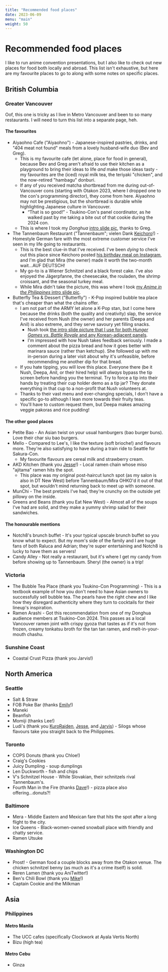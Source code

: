 ```yaml
---
title: "Recommended food places"
date: 2023-06-09
menu: "main"
weight: 50
---
```


# Recommended food places

I like to run anime convention presentations, but I also like to check out new places for food both locally and abroad. This list isn't exhaustive, but here are my favourite places to go to along with some notes on specific places.



## British Columbia

### Greater Vancouver

Oof, this one is tricky as I live in Metro Vancouver and been to so many restaurants. I will need to turn this list into a separate page, heh.

#### The favourites
* Aiyaohno Cafe ("Aiyaohno") - Japanese-inspired pastries, drinks, and "404 meat not found" meals from a lovely husband-wife duo (Bev and Greg).
    * This is my favourite cafe (let alone, place for food in general), because Bev and Greg aren't afraid to use their kitchen as a playground to bring their ideas to life _and_ make those ideas tasty - my favourites are the (iced) royal milk tea, the teriyaki "chicken", and the now-retired "hambagu" donburi.
    * If any of you received matcha shortbread from me during out-of-Vancouver cons (starting with Otakon 2023, where I dropped one to the con's programming director), they come from here. Aiyaohno may not be prestigious, but the shortbread is durable while highlighting Japanese culture in Vancouver.
        * “That is so good!” - Tsukino-Con's panel coordinator, as he walked past by me taking a bite out of that cookie during the 2024 con.
    * This is where I took my _Donghua_ [intro slide pic](https://bsky.app/profile/togarashimayo.com/post/3kkujntu26k25), thanks to Greg.
* The Tannenbaum Restaurant ("Tannenbaum"; vielen Dank [Keichoro](https://www.instagram.com/keichoro03/)!) - Homestyle German fare with the most extreme customer service I’ve seen in my life going to restaurants.
    * This is the best clue-in that I've received. I've been _dying_ to check out this place since Keichoro posted [his birthday meal on Instagram](https://www.instagram.com/p/Cx9gKG0Lt9m/?img_index=1), and I'm glad that Mira (the owner) made it worth the two-month wait...AUF DEUTSCH!
    * My go-to is a Wiener Schnitzel and a black forest cake. I've also enjoyed the Jägerpfanne, the cheesecake, the rouladen, the shrimp croissant, and the seasonal turkey meal.
    * While Mira didn't take the picture, this was where I took [my _Anime in the Philippines_ intro slide pic](https://bsky.app/profile/togarashimayo.com/post/3khe6dgju4a2b).
* Butterfly Tea & Dessert ("Butterfly") - K-Pop inspired bubble tea place that's cheaper than what the chains offer.
    * I am not part of the ARMY let alone a K-Pop stan, but I come here because the drinks (both the quality and creativity) slap, the service I've received from Nush (the owner) and her parents (Deepa and Anil) is also extreme, and they serve savoury yet filling snacks.
        * Nush took [the intro slide picture that I use for both _Hunger Games vs. Battle Royale_ and any Korean-adjacent panels](https://bsky.app/profile/togarashimayo.com/post/3koauarygrg2v).
        * I'm impressed with how Nush takes feedback seriously. I made a comment about the pizza bread and how it goes better with marinara sauce (rather than ketchup). She followed up with me in-person during a later visit about why it's unfeasible, before recommending me another dip for that bread.
    * If you hate tipping, you will love this place. Everyone there (be it Nush, Deepa, Anil, or their hired help) will _always_ bypass the tip screen before handing you the terminal. Try to force a tip into their hands by treating their cup holder demo as a tip jar? They donate everything in that cup to a non-profit that Nush volunteers at.
    * Thanks to their vast menu and ever-changing specials, I don't have a specific go-to although I lean more towards their fruity teas.     
    * You'll have to custom request them, but Deepa makes amazing veggie pakoras and rice pudding! 

#### The other good places
* Petite Bao - An Asian twist on your usual hamburgers (bao burger buns). Love their char siu bao burgers.
* Mello - Compared to Lee's, I like the texture (soft brioche!) and flavours more. They're also satisfying to have during a train ride to Seattle for Sakura-Con.
    * My favourite flavours are cereal milk and strawberry cream.
* AKD Kitchen (thank you [Jesse](https://linktr.ee/jbetteridge)!) - Local ramen chain whose miso "ajitama" ramen hits the spot. 
    * This place was my original post-haircut lunch spot (as my salon is also in DT New West) before Tannenbaum/Mira OHKO'd it out of that spot, but wouldn't mind returning back to meet up with someone. 
* MunChi - The best pretzels I've had; they're crunchy on the outside yet pillowy on the inside.
* Greens and Beans (thank you Eat New West) - Almost all of the soups I've had are solid, and they make a yummy shrimp salad for their sandwiches.

#### The honourable mentions
* Notch8's brunch buffet - It's your typical upscale brunch buffet so you know what to expect. But my mom's side of the family and I are huge fans of both Raluca and Adrian; they're super entertaining and Notch8 is lucky to have them as servers!
* Candy Alley - Not really a restaurant, but it's where I get my candy from before showing up to Tannenbaum. Sheryl (the owner) is a trip!

### Victoria

* The Bubble Tea Place (thank you Tsukino-Con Programming) - This is a textbook example of how you don't need to have Asian owners to successfully sell bubble tea. The pearls have the right chew and I like how they disregard authenticity where they turn to cocktails for their lineup's inspiration.
* Ramen Arashi - Got this recommendation from one of my Donghua audience members at Tsukino-Con 2024. This passes as a local Vancouver ramen joint with crispy gyoza that tastes as if it's not from frozen, creamy tonkatsu broth for the tan tan ramen, and melt-in-your-mouth chashu.

### Sunshine Coast

* Coastal Crust Pizza (thank you Jarvis!)

## North America

### Seattle

* Salt & Straw
* FOB Poke Bar (thanks [Emily](https://webtoongenius.com/)!)
* Maneki
* Beanfish
* Momiji (thanks Lee!)
* Ludi's (thank you [KuroRaiden](https://twitter.com/KuroRaiden), [Jesse](https://linktr.ee/jbetteridge), and [Jarvis](http://twitter.com/Road_Buster84)) - Silogs whose flavours take you straight back to the Philippines.

### Toronto

* COPS Donuts (thank you Chloe!)
* Craig's Cookies
* Juicy Dumpling - soup dumplings
* Len Duckworth - fish and chips
* V's Schnitzel House - While Slovakian, their schnitzels rival Tannenbaum's. 
* Fourth Man in the Fire (thanks [Dave](https://bsky.app/profile/terebifunhouse.bsky.social)!) - pizza place also offering...donuts?!

### Baltimore

* Mera - Middle Eastern and Mexican fare that hits the spot after a long flight to the city.
* Ice Queens - Black-women-owned snowball place with friendly and chatty service.
* Ramen Utsuke

### Washington DC

* Prost! - German food a couple blocks away from the Otakon venue. The chicken schnitzel benny (as much as it's a crime itself) is solid.
* Reren Lamen (thank you AniTwitter!)
* Ben's Chili Bowl (thank you [Mike](https://twitter.com/MichaelToole/status/1552428310067662850)!)
* Captain Cookie and the Milkman

## Asia

### Philippines

#### Metro Manila

* The UCC cafes (specifically Clockwork at Ayala Vertis North)
* Bizu (high tea)

#### Metro Cebu

* Ginza